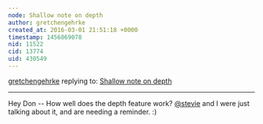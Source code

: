 ```yaml
---
node: Shallow note on depth
author: gretchengehrke
created_at: 2016-03-01 21:51:18 +0000
timestamp: 1456869078
nid: 11522
cid: 13774
uid: 430549
---
```




[gretchengehrke](../profile/gretchengehrke) replying to: [Shallow note on depth](../notes/donblair/01-14-2015/shallow-note-on-depth)

----
Hey Don -- How well does the depth feature work? [@stevie](/profile/stevie) and I were just talking about it, and are needing a reminder. :) 